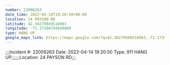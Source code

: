 ```yaml
---
number: 22006263
date_time: 2022-04-14T19:20:50+00:00
location: 24 PAYSON RD
latitude: 42.38279949518983
longitude: -71.17394744938889
type: HANG UP
google_maps_link: https://maps.google.com/?q=42.38279949518983,-71.17394744938889
---
```


;;;Incident #: 22006263  Date: 2022-04-14 19:20:50   Type: 911 HANG UP;;;;;;Location: 24 PAYSON RD;;;
